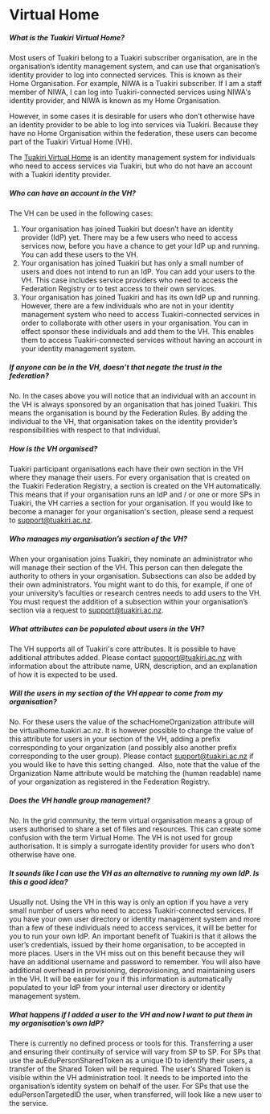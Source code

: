 # Virtual Home

##### What is the Tuakiri Virtual Home?

Most users of Tuakiri belong to a Tuakiri subscriber organisation, are in the organisation’s identity management system, and can use that organisation’s identity provider to log into connected services. This is known as their Home Organisation. For example, NIWA is a Tuakiri subscriber. If I am a staff member of NIWA, I can log into Tuakiri-connected services using NIWA's identity provider, and NIWA is known as my Home Organisation.

However, in some cases it is desirable for users who don’t otherwise have an identity provider to be able to log into services via Tuakiri. Because they have no Home Organisation within the federation, these users can become part of the Tuakiri Virtual Home (VH).

The [Tuakiri Virtual Home](https://virtualhome.tuakiri.ac.nz) is an identity management system for individuals who need to access services via Tuakiri, but who do not have an account with a Tuakiri identity provider.

##### Who can have an account in the VH?

The VH can be used in the following cases:

1.  Your organisation has joined Tuakiri but doesn’t have an identity provider (IdP) yet. There may be a few users who need to access services now, before you have a chance to get your IdP up and running. You can add these users to the VH.
2.  Your organisation has joined Tuakiri but has only a small number of users and does not intend to run an IdP. You can add your users to the VH. This case includes service providers who need to access the Federation Registry or to test access to their own services.
3.  Your organisation has joined Tuakiri and has its own IdP up and running. However, there are a few individuals who are not in your identity management system who need to access Tuakiri-connected services in order to collaborate with other users in your organisation. You can in effect sponsor these individuals and add them to the VH. This enables them to access Tuakiri-connected services without having an account in your identity management system.

##### If anyone can be in the VH, doesn’t that negate the trust in the federation?

No. In the cases above you will notice that an individual with an account in the VH is always sponsored by an organisation that has joined Tuakiri. This means the organisation is bound by the Federation Rules. By adding the individual to the VH, that organisation takes on the identity provider’s responsibilities with respect to that individual.

##### How is the VH organised?

Tuakiri participant organisations each have their own section in the VH where they manage their users. For every organisation that is created on the Tuakiri Federation Registry, a section is created on the VH automatically. This means that if your organisation runs an IdP and / or one or more SPs in Tuakiri, the VH carries a section for your organisation. If you would like to become a manager for your organisation's section, please send a request to [support@tuakiri.ac.nz](mailto:support@tuakiri.ac.nz).

##### Who manages my organisation’s section of the VH?

When your organisation joins Tuakiri, they nominate an administrator who will manage their section of the VH. This person can then delegate the authority to others in your organisation. Subsections can also be added by their own administrators. You might want to do this, for example, if one of your university’s faculties or research centres needs to add users to the VH. You must request the addition of a subsection within your organisation’s section via a request to [support@tuakiri.ac.nz](mailto:support@tuakiri.ac.nz).

##### What attributes can be populated about users in the VH?

The VH supports all of Tuakiri's core attributes. It is possible to have additional attributes added. Please contact [support@tuakiri.ac.nz](mailto:support@tuakiri.ac.nz) with information about the attribute name, URN, description, and an explanation of how it is expected to be used.

##### Will the users in my section of the VH appear to come from my organisation?

No. For these users the value of the schacHomeOrganization attribute will be virtualhome.tuakiri.ac.nz. It is however possible to change the value of this attribute for users in your section of the VH, adding a prefix corresponding to your organization (and possibly also another prefix corresponding to the user group). Please contact [support@tuakiri.ac.nz](mailto:support@tuakiri.ac.nz) if you would like to have this setting changed.  Also, note that the value of the Organization Name attribute would be matching the (human readable) name of your organization as registered in the Federation Registry.

##### Does the VH handle group management?

No. In the grid community, the term virtual organisation means a group of users authorised to share a set of files and resources. This can create some confusion with the term Virtual Home. The VH is not used for group authorisation. It is simply a surrogate identity provider for users who don’t otherwise have one.

##### It sounds like I can use the VH as an alternative to running my own IdP. Is this a good idea?

Usually not. Using the VH in this way is only an option if you have a very small number of users who need to access Tuakiri-connected services. If you have your own user directory or identity management system and more than a few of these individuals need to access services, it will be better for you to run your own IdP. An important benefit of Tuakiri is that it allows the user’s credentials, issued by their home organisation, to be accepted in more places. Users in the VH miss out on this benefit because they will have an additional username and password to remember. You will also have additional overhead in provisioning, deprovisioning, and maintaining users in the VH. It will be easier for you if this information is automatically populated to your IdP from your internal user directory or identity management system.

##### What happens if I added a user to the VH and now I want to put them in my organisation’s own IdP?

There is currently no defined process or tools for this. Transferring a user and ensuring their continuity of service will vary from SP to SP. For SPs that use the auEduPersonSharedToken as a unique ID to identify their users, a transfer of the Shared Token will be required. The user’s Shared Token is visible within the VH administration tool. It needs to be imported into the organisation’s identity system on behalf of the user. For SPs that use the eduPersonTargetedID the user, when transferred, will look like a new user to the service.